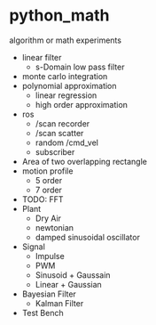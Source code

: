 # python_math
algorithm or math experiments

- linear filter  
  - s-Domain low pass filter  
- monte carlo integration  
- polynomial approximation  
  - linear regression  
  - high order approximation  
- ros  
  - /scan recorder  
  - /scan scatter  
  - random /cmd_vel  
  - subscriber  
- Area of two overlapping rectangle  
- motion profile  
  - 5 order  
  - 7 order  
- TODO: FFT  
- Plant  
  - Dry Air  
  - newtonian  
  - damped sinusoidal oscillator  
- Signal
  - Impulse  
  - PWM
  - Sinusoid + Gaussain  
  - Linear + Gaussian  
- Bayesian Filter  
  - Kalman Filter  
- Test Bench
